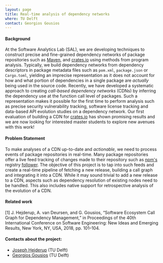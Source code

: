 ```yaml
---
layout: page
title: Real-time analysis of dependency networks
where: TU Delft
contact: Georgios Gousios
---
```


#### Background

At the Software Analytics Lab (SAL), we are developing techniques to construct
precise and fine-grained dependency networks of package repositories such as
[Maven](https://mvnrepository.com/), and
[crates.io](https://crates.io) using methods from program analysis. Typically,
we build dependency networks from dependency descriptors in package metadata
files such as `pom.xml`, `package.json` or `Cargo.toml`, yielding an imprecise
representation as it does not account for how and what portion of dependencies
in a single package are _actually_ being used in the source code.  Recently, we
have developed a systematic approach to creating _call-based dependency
networks_ (CDNs) by inferring the dependency use at the function call level of
packages. Such a representation makes it possible for the first time to perform
analysis such as precise security vulnerability tracking, software license
tracking and data-based API evolution studies on a dependency network.  Our
first evaluation of building a CDN for [crates.io](https://crates.io) has shown
promising results and we are now looking for interested master students to
explore new avenues with this work!

#### Problem Statement

To make analyses of a CDN up-to-date and _actionable_, we need to process events
of package repositories in real-time. Many package repositories offer a live
feed tracking of changes made to their repository such as
[npm's](https://www.npmjs.com/) registry
[follower](https://github.com/npm/registry-follower-tutorial). The objective of
this project is to tap into such feeds and create a real-time pipeline of
fetching a new release, building a call graph and integrating it into a CDN.  While it may
sound trivial to add a new release to a CDN, aspects such as dependency
resolution of existing nodes need to be handled. This also includes native support for
retrospective analysis of the evolution of a CDN.

#### Related work

[1] J. Hejderup, A. van Deursen, and G. Gousios, “Software Ecosystem Call Graph for
Dependency Management,” in Proceedings of the 40th International Conference on
Software Engineering: New Ideas and Emerging Results, New York, NY, USA, 2018,
pp. 101–104.

#### Contacts about the project:

* [Joseph Hejderup](mailto:j.i.hejderup@tudelft.nl) (TU Delft)
* [Georgios Gousios](mailto:g.gousios@tudelft.nl) (TU Delft)